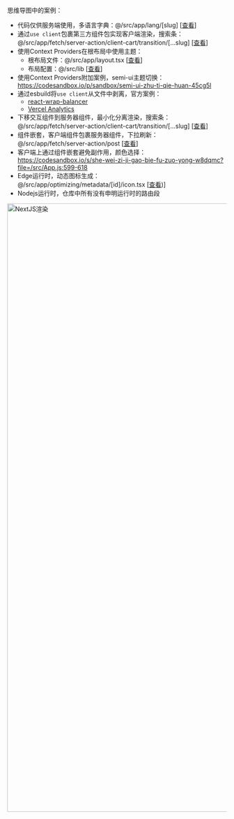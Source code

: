 思维导图中的案例：

- 代码仅供服务端使用，多语言字典：@/src/app/lang/[slug] [[查看](https://github.com/cgfeel/next.v2/tree/master/src/app/lang/%5Bslug%5D)]
- 通过`use client`包裹第三方组件包实现客户端渲染，搜索条：@/src/app/fetch/server-action/client-cart/transition/[...slug] [[查看](https://github.com/cgfeel/next.v2/tree/master/src/app/fetch/server-action/client-cart/transition/%5B...slug%5D)]
- 使用Context Providers在根布局中使用主题：
  - 根布局文件：@/src/app/layout.tsx [[查看](https://github.com/cgfeel/next.v2/blob/master/src/app/layout.tsx)]
  - 布局配置：@/src/lib [[查看](https://github.com/cgfeel/next.v2/tree/master/src/lib)]
- 使用Context Providers附加案例，semi-ui主题切换：https://codesandbox.io/p/sandbox/semi-ui-zhu-ti-qie-huan-45cg5l
- 通过esbuild将`use client`从文件中剥离，官方案例：
  - [react-wrap-balancer](https://github.com/shuding/react-wrap-balancer/blob/main/tsup.config.ts#L10-L13)
  - [Vercel Analytics](https://github.com/vercel/analytics/blob/main/packages/web/tsup.config.js#L26-L30)
- 下移交互组件到服务器组件，最小化分离渲染，搜索条：@/src/app/fetch/server-action/client-cart/transition/[...slug] [[查看](https://github.com/cgfeel/next.v2/tree/master/src/app/fetch/server-action/client-cart/transition/%5B...slug%5D)]
- 组件嵌套，客户端组件包裹服务器组件，下拉刷新：@/src/app/fetch/server-action/post [[查看](https://github.com/cgfeel/next.v2/tree/master/src/app/fetch/server-action/post)]
- 客户端上通过组件嵌套避免副作用，颜色选择：https://codesandbox.io/s/she-wei-zi-ji-gao-bie-fu-zuo-yong-w8dqmc?file=/src/App.js:599-618
- Edge运行时，动态图标生成：@/src/app/optimizing/metadata/[id]/icon.tsx [[查看](https://github.com/cgfeel/next.v2/blob/master/src/app/optimizing/metadata/%5Bid%5D/icon.tsx))]
- Nodejs运行时，仓库中所有没有申明运行时的路由段

<img width="1393" alt="NextJS渲染" src="https://github.com/cgfeel/next.v2/assets/578141/dfd3a37d-a5f9-4716-8504-8e03d3963fa5">
